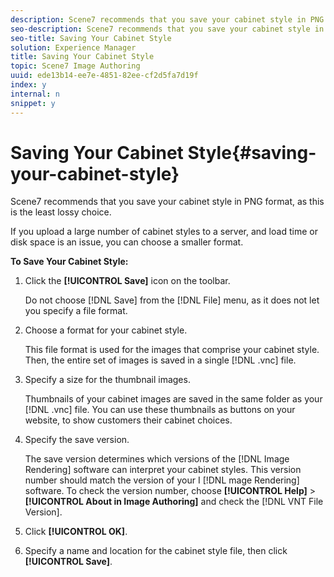 ```yaml
---
description: Scene7 recommends that you save your cabinet style in PNG format, as this is the least lossy choice.
seo-description: Scene7 recommends that you save your cabinet style in PNG format, as this is the least lossy choice.
seo-title: Saving Your Cabinet Style
solution: Experience Manager
title: Saving Your Cabinet Style
topic: Scene7 Image Authoring
uuid: ede13b14-ee7e-4851-82ee-cf2d5fa7d19f
index: y
internal: n
snippet: y
---
```


# Saving Your Cabinet Style{#saving-your-cabinet-style}

Scene7 recommends that you save your cabinet style in PNG format, as this is the least lossy choice.

If you upload a large number of cabinet styles to a server, and load time or disk space is an issue, you can choose a smaller format.

**To Save Your Cabinet Style:** 

1. Click the **[!UICONTROL Save]** icon on the toolbar.

   Do not choose [!DNL Save] from the [!DNL File] menu, as it does not let you specify a file format. 

1. Choose a format for your cabinet style.

   This file format is used for the images that comprise your cabinet style. Then, the entire set of images is saved in a single [!DNL .vnc] file. 

1. Specify a size for the thumbnail images.

   Thumbnails of your cabinet images are saved in the same folder as your [!DNL .vnc] file. You can use these thumbnails as buttons on your website, to show customers their cabinet choices. 

1. Specify the save version.

   The save version determines which versions of the [!DNL Image Rendering] software can interpret your cabinet styles. This version number should match the version of your I [!DNL mage Rendering] software. To check the version number, choose **[!UICONTROL Help]** > **[!UICONTROL About in Image Authoring]** and check the [!DNL VNT File Version]. 

1. Click **[!UICONTROL OK]**.
1. Specify a name and location for the cabinet style file, then click **[!UICONTROL Save]**.
